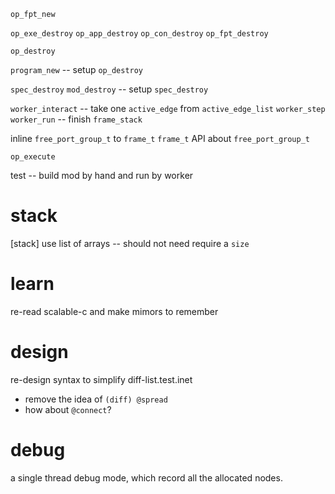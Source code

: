 `op_fpt_new`

`op_exe_destroy`
`op_app_destroy`
`op_con_destroy`
`op_fpt_destroy`

`op_destroy`

`program_new` -- setup `op_destroy`

`spec_destroy`
`mod_destroy` -- setup `spec_destroy`

`worker_interact` -- take one `active_edge` from `active_edge_list`
`worker_step`
`worker_run` -- finish `frame_stack`

inline `free_port_group_t` to `frame_t`
`frame_t` API about `free_port_group_t`

`op_execute`

test -- build mod by hand and run by worker

# stack

[stack] use list of arrays -- should not need require a `size`

# learn

re-read scalable-c and make mimors to remember

# design

re-design syntax to simplify diff-list.test.inet

- remove the idea of `(diff) @spread`
- how about `@connect`?

# debug

a single thread debug mode, which record all the allocated nodes.
